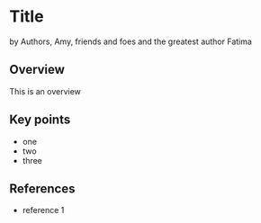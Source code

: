 # Title 

by Authors, Amy, friends and foes and the greatest author Fatima 

## Overview

This is an overview
## Key points 

* one 
* two
* three 

## References

* reference 1 

